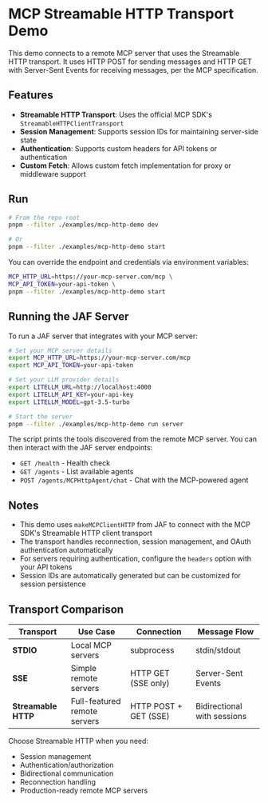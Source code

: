 # MCP Streamable HTTP Transport Demo

This demo connects to a remote MCP server that uses the Streamable HTTP transport. It uses HTTP POST for sending messages and HTTP GET with Server-Sent Events for receiving messages, per the MCP specification.

## Features

- **Streamable HTTP Transport**: Uses the official MCP SDK's `StreamableHTTPClientTransport`
- **Session Management**: Supports session IDs for maintaining server-side state
- **Authentication**: Supports custom headers for API tokens or authentication
- **Custom Fetch**: Allows custom fetch implementation for proxy or middleware support

## Run

```bash
# From the repo root
pnpm --filter ./examples/mcp-http-demo dev

# Or
pnpm --filter ./examples/mcp-http-demo start
```

You can override the endpoint and credentials via environment variables:

```bash
MCP_HTTP_URL=https://your-mcp-server.com/mcp \
MCP_API_TOKEN=your-api-token \
pnpm --filter ./examples/mcp-http-demo start
```

## Running the JAF Server

To run a JAF server that integrates with your MCP server:

```bash
# Set your MCP server details
export MCP_HTTP_URL=https://your-mcp-server.com/mcp
export MCP_API_TOKEN=your-api-token

# Set your LLM provider details
export LITELLM_URL=http://localhost:4000
export LITELLM_API_KEY=your-api-key
export LITELLM_MODEL=gpt-3.5-turbo

# Start the server
pnpm --filter ./examples/mcp-http-demo run server
```

The script prints the tools discovered from the remote MCP server. You can then interact with the JAF server endpoints:

- `GET /health` - Health check
- `GET /agents` - List available agents
- `POST /agents/MCPHttpAgent/chat` - Chat with the MCP-powered agent

## Notes

- This demo uses `makeMCPClientHTTP` from JAF to connect with the MCP SDK's Streamable HTTP client transport
- The transport handles reconnection, session management, and OAuth authentication automatically
- For servers requiring authentication, configure the `headers` option with your API tokens
- Session IDs are automatically generated but can be customized for session persistence

## Transport Comparison

| Transport | Use Case | Connection | Message Flow |
|-----------|----------|------------|--------------|
| **STDIO** | Local MCP servers | subprocess | stdin/stdout |
| **SSE** | Simple remote servers | HTTP GET (SSE only) | Server-Sent Events |
| **Streamable HTTP** | Full-featured remote servers | HTTP POST + GET (SSE) | Bidirectional with sessions |

Choose Streamable HTTP when you need:
- Session management
- Authentication/authorization
- Bidirectional communication
- Reconnection handling
- Production-ready remote MCP servers